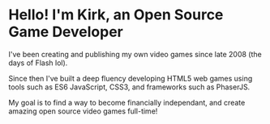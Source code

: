 # Hello! I'm Kirk, an Open Source Game Developer

I've been creating and publishing my own video games since late 2008 (the days of Flash lol).

Since then I've built a deep fluency developing HTML5 web games using tools such as ES6 JavaScript, CSS3, and frameworks such as PhaserJS.

My goal is to find a way to become financially independant, and create amazing open source video games full-time!